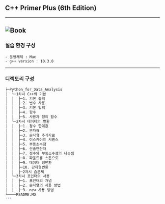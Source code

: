 ## C++ Primer Plus (6th Edition)

---
![Book](https://m.media-amazon.com/images/I/71ubmvbhDYL._SY342_.jpg)
---
### 실습 환경 구성
    - 운영체제 : Mac
    - g++ version : 10.3.0

---
### 디렉토리 구성

```sh
├─Python_for_Data_Analysis
│  └─1차시 C++의 기본
│  │  ├─1. 기본 출력
│  │  ├─2. 변수 사용
│  │  ├─3. 기본 입력
│  │  ├─4. 함수
│  │  ├─5. 사용자 정의 함수
│  └─2차시 데이터의 변환
│  │  ├─1. 정수 한계값
│  │  ├─2. 문자형
│  │  ├─3. 문자형 추가자료
│  │  ├─4. 이스케이프 시퀀스
│  │  ├─5. 부동소수점
│  │  ├─6. 산술연산자
│  │  ├─7. 정수와 부동소수점의 나눗셈
│  │  ├─8. 파운드를 스톤으로
│  │  ├─9. 데이터 형변환
│  │  ├─10. 강제형변환
│  │  ├─2차시 습문제
│  └─3차시 포인터의 사용
│  │  ├─1. 포인터의 개념
│  │  ├─2. 문자열의 사용 방법
│  │  ├─3. new 사용 방법
└────README.MD
'''
